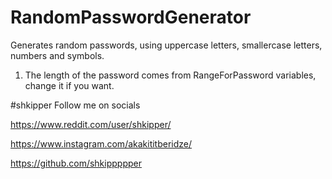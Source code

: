 # RandomPasswordGenerator
Generates random passwords, using uppercase letters, smallercase letters, numbers and symbols.

1) The length of the password comes from RangeForPassword variables, change it if you want.

#shkipper Follow me on socials

https://www.reddit.com/user/shkipper/

https://www.instagram.com/akakititberidze/

https://github.com/shkippppper
